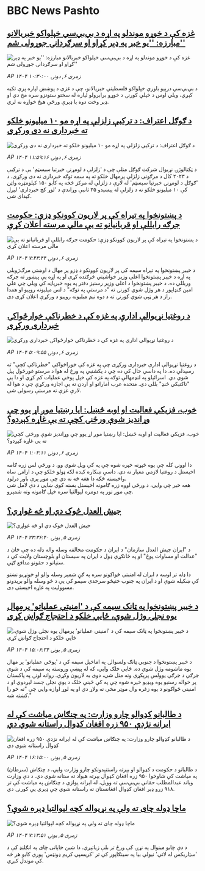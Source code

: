 # BBC News Pashto## [غزه کې د خوړو موندلو په اړه د بي‌بي‌سي خپلواکو خبریالانو مبارزه: ''یو خبر په ډېر کړاو او سرګردانۍ جوړولی شم''](https://www.bbc.com/pashto/articles/cy5py0ly33go?at_campaign=githubrss)![غزه کې د خوړو موندلو په اړه د بي‌بي‌سي خپلواکو خبریالانو مبارزه: ''یو خبر په ډېر کړاو او سرګردانۍ جوړولی شم''](https://ichef.bbci.co.uk/ace/ws/240/cpsprodpb/60cd/live/9eaf8aa0-6b9c-11f0-af20-030418be2ca5.jpg)_AP ۱۴۰۴ زمری ۶, دونۍ ۱۰:۳۰:۰۰_د بي‌بي‌سي درېیو باوري خپلواکو فلسطیني خبریالانو، چې د غزې د پوښښ لپاره پرې تکیه کېږي، ویلي اوس د خپلې کورنۍ د خوړو برابرولو لپاره له سختو ستونزو سره مخ دي او ډېر وخت دوه یا ډېرې ورځې هېڅ خواړه نه لري.## [د ګوګل اعتراف: د ترکیې زلزلې په اړه مو ۱۰ میلیونو خلکو ته خبرداری نه دی ورکړی](https://www.bbc.com/pashto/articles/cwypln9dp7eo?at_campaign=githubrss)![د ګوګل اعتراف: د ترکیې زلزلې په اړه مو ۱۰ میلیونو خلکو ته خبرداری نه دی ورکړی](https://ichef.bbci.co.uk/ace/ws/240/cpsprodpb/a7f3/live/150c8d60-6ba7-11f0-af20-030418be2ca5.jpg)_AP ۱۴۰۴ زمری ۶, دونۍ ۱۱:۵۹:۱۶_د ټکنالوژۍ نړیوال شرکت ګوګل منلې چې د 'زلزلې د لومړنۍ خبرتیا سیسټم' یې د ترکیې د ۲۰۲۳ کال د مرګونې زلزلې پرمهال خلکو ته په سمه توګه خبرداری نه دی ورکړی.
د 'ګوګل د لومړنۍ خبرتیا سیسټم' له لارې د زلزلې له مرکز څخه په کابو ۱۵۰ کیلومټره واټن کې ۱۰ میلیونو خلکو ته د زلزلې له پېښېدو ۳۵ ثانیې وړاندې د 'لوړ کچ خبرداری' لېږل کېدای شي.## [د پښتونخوا په تیراه کې پر لاریون کوونکو ډزې: حکومت جرګه رابللې او قربانیانو ته یې مالي مرسته اعلان کړې](https://www.bbc.com/pashto/articles/c776x82x4vko?at_campaign=githubrss)![د پښتونخوا په تیراه کې پر لاریون کوونکو ډزې: حکومت جرګه رابللې او قربانیانو ته یې مالي مرسته اعلان کړې](https://ichef.bbci.co.uk/ace/ws/240/cpsprodpb/988a/live/24075c90-6b85-11f0-89ea-4d6f9851f623.jpg)_AP ۱۴۰۴ زمری ۶, دونۍ ۷:۴۳:۴۴_د خیبر پښتونخوا په تېراه سیمه کې پر لاریون کوونکو د ډزو پر مهال د اوښتې مرګ‌ژوبلې په اړه د خیبر پښتونخوا اعلی وزیر خواشيني څرګنده کړې او په اړه یې پېښور ته جرګه وربللې ده.
د خیبر پښتونخوا د اعلی وزیر رسنیز دفتر په یوه خبرپاڼه کې ویلي چې علي امین ګنډاپور د هر وژل شوي کورنۍ ته "د مرستې په توګه" د لس میلیونه روپیو او همدا راز د هر ټپي شوي کورنۍ ته د دوه نیم میلیونه روپیو د ورکړې اعلان کړی دی.## [د روغتيا نړيوالې ادارې په غزه کې د خطرناکې خوارځواکۍ خبرداری ورکړی](https://www.bbc.com/pashto/articles/cpwy8gdvq1lo?at_campaign=githubrss)![د روغتيا نړيوالې ادارې په غزه کې د خطرناکې خوارځواکۍ خبرداری ورکړی](https://ichef.bbci.co.uk/ace/ws/240/cpsprodpb/4ea9/live/03a18980-6b71-11f0-89ea-4d6f9851f623.jpg)_AP ۱۴۰۴ زمری ۶, دونۍ ۵:۰۹:۵۵_د روغتيا نړيوالې ادارې خبرداری ورکړی چې په غزه کې خوراځواکي "خطرناکې کچې" ته رسېدلې ده. دا په داسې حال کې ده چې د يکشنبې په ورځ له هوا د مرستو غورځول پيل شوي دي. اسرائيلو په لنډمهالې توګه په غزه کې خپل پوځي عمليات کم کړي او دا يې "تاکتیکي ځنډ" بللی دی. متحده عرب اماراتو او اردن ته يې اجازه ورکړې چې د هوا له لارې غزې ته مرستې رسولی شي.## [خوب، فزیکي فعالیت او اوبه څښل: ایا رښتیا موږ اړ یوو چې وړانديز شوې ورځنۍ کچې ته یې غاړه کېږدو؟](https://www.bbc.com/pashto/articles/c201707g08vo?at_campaign=githubrss)![خوب، فزیکي فعالیت او اوبه څښل: ایا رښتیا موږ اړ یوو چې وړانديز شوې ورځنۍ کچې ته یې غاړه کېږدو؟](https://ichef.bbci.co.uk/ace/ws/240/cpsprodpb/311d/live/aaf25970-6af0-11f0-aab0-6dfa4f4c8e30.png)_AP ۱۴۰۴ زمری ۶, دونۍ ۱:۰۲:۱۱_دا اوونۍ کله چې یوه څېړنه خپره شوه چې په کې ویل شوي وو، د ورځې لس زره ګامه اخیستل د روغتیا لازمي معیار نه دی، داسې ښکاره کېده لکه ټولو خلکو چې د ارامۍ ساه واخیسته ځکه دا هغه څه نه دي چې موږ پرې باور درلود.  
هغه خبر چې وايي، د ورځې اووه زره ګامونه اخیستل بسنه کوي ښايي د دې لامل شي چې موږ نور په دومره لېوالتیا سره خپل ګامونه ونه شمېرو.## [جیش العدل څوک دي او څه غواړي؟](https://www.bbc.com/pashto/articles/cgerdlqn7q3o?at_campaign=githubrss)![جیش العدل څوک دي او څه غواړي؟](https://ichef.bbci.co.uk/ace/ws/240/cpsprodpb/dea0/live/a4f64370-6adb-11f0-af20-030418be2ca5.jpg)_AP ۱۴۰۴ زمری ۵, يونۍ ۲۳:۳۶:۴۰_د "ایران جیش العدل سازمان" د ایران د حکومت مخالفه وسله واله ډله ده چې ځان د "عدالت او مساوات پوځ" او په ځانګړي ډول د ایران په سیستان او بلوچستان ولایت کې د سنیانو د حقونو مدافع ګڼي.

دا ډله تر اوسه د ایران له امنیتي ځواکونو سره په ګڼ شمېر وسله والو او خونړیو نښتو کې ښکیله شوې او د ایران په جنوب ختیځو سرحدي سیمو کې یې د څو وسله والو بریدونو مسوولیت په غاړه اخیستی دی.## [د خیبر پښتونخوا په ټانک سیمه کې د 'امنیتي عملیاتو' پرمهال یوه نجلۍ وژل شوې، ځايي خلکو د احتجاج ګواښ کړی](https://www.bbc.com/pashto/articles/cz0y70rnrjxo?at_campaign=githubrss)![د خیبر پښتونخوا په ټانک سیمه کې د 'امنیتي عملیاتو' پرمهال یوه نجلۍ وژل شوې، ځايي خلکو د احتجاج ګواښ کړی](https://ichef.bbci.co.uk/ace/ws/240/cpsprodpb/6749/live/23b54000-6af8-11f0-af20-030418be2ca5.jpg)_AP ۱۴۰۴ زمری ۵, يونۍ ۱۵:۰۶:۳۴_د خیبر پښتونخوا د جنوبي ټانګ ولسوالۍ په اماخېل سیمه کې د 'پوځي عملیاتو' پر مهال یوه ماشومه وژل شوي ده. ځايي خلک وايي، که له پېښې وروسته په سیمه کې د شوې جرګې د جرګې یوولس پرېکړې ونه منل شي، دوی به لاریون وکړي.
روانه اونۍ په پاکستان پر خواله رسنیو یوه ویډیو خپره شوه چې په کې ځینې خلک د یوې نجلۍ جسد لیږدوي او د امنیتي ځواکونو د یوه زغره وال موټر مخې ته ولاړ دي او په لوړ اوازه وايي چې "ته خو را کښته شه."## [د طالبانو کډوالو چارو وزارت: په چنګاښ میاشت کې له ایرانه نژدې ۹۵۰ زره افغان کډوال راستانه شوي دي](https://www.bbc.com/pashto/articles/cn4794kwvgyo?at_campaign=githubrss)![د طالبانو کډوالو چارو وزارت: په چنګاښ میاشت کې له ایرانه نژدې ۹۵۰ زره افغان کډوال راستانه شوي دي](https://ichef.bbci.co.uk/ace/ws/240/cpsprodpb/31da/live/5d31b250-6b02-11f0-8dbd-f3d32ebd3327.jpg)_AP ۱۴۰۴ زمری ۵, يونۍ ۱۶:۱۵:۰۰_د طالبانو د حکومت د کډوالو او بېرته راستنېدونکو چارو وزارت وايي، د چنګاښ (سرطان) په میاشت کې شاوخوا ۹۵۰ زره افغان کډوال بېرته هېواد ته ستانه شوي دي.
د دې وزارت ویاند عبدالمطلب حقاني بي‌بي‌سي ته وویل، له ایرانه یوازې د چنګاښ په میاشت کې تر ۹۱۸ زرو ډېر افغان کډوال افغانستان ته راستانه شوي چې ډېری یې کورنۍ دي.## [ماچا ډوله چای ته ولې په نړیواله کچه لېوالتیا ډېره شوې؟](https://www.bbc.com/pashto/articles/c9395kz82gpo?at_campaign=githubrss)![ماچا ډوله چای ته ولې په نړیواله کچه لېوالتیا ډېره شوې؟](https://ichef.bbci.co.uk/ace/ws/240/cpsprodpb/edb3/live/82ed7ff0-6a31-11f0-af20-030418be2ca5.jpg)_AP ۱۴۰۴ زمری ۵, يونۍ ۷:۱۳:۵۱_د دې چایو مینوال په نړۍ کې ورځ تر بلې زیاتېږي. دا شین جاپانی چای په انګلنډ کې د 'سټاربکس له لاتې' نیولې بیا په سینګاپور کې تر 'کریسپي کریم ډونټس' پورې کابو هر څه کې موندل کېږي.